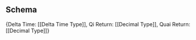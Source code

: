 ## Schema

{Delta Time: [[Delta Time Type]],
Qi Return: [[Decimal Type]],
Quai Return: [[Decimal Type]]}
